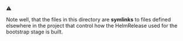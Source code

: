 :warning:

Note well, that the files in this directory are **symlinks** to files
defined elsewhere in the project that control how the HelmRelease
used for the bootstrap stage is built.
